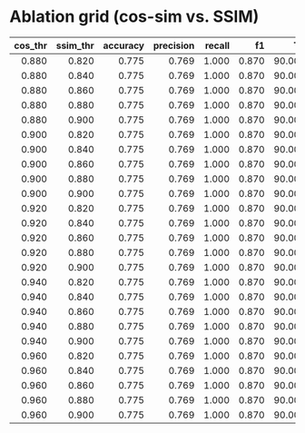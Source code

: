 # Ablation grid (cos-sim vs. SSIM)

|   cos_thr |   ssim_thr |   accuracy |   precision |   recall |    f1 |     TP |     FP |    FN |    TN |
|----------:|-----------:|-----------:|------------:|---------:|------:|-------:|-------:|------:|------:|
|     0.880 |      0.820 |      0.775 |       0.769 |    1.000 | 0.870 | 90.000 | 27.000 | 0.000 | 3.000 |
|     0.880 |      0.840 |      0.775 |       0.769 |    1.000 | 0.870 | 90.000 | 27.000 | 0.000 | 3.000 |
|     0.880 |      0.860 |      0.775 |       0.769 |    1.000 | 0.870 | 90.000 | 27.000 | 0.000 | 3.000 |
|     0.880 |      0.880 |      0.775 |       0.769 |    1.000 | 0.870 | 90.000 | 27.000 | 0.000 | 3.000 |
|     0.880 |      0.900 |      0.775 |       0.769 |    1.000 | 0.870 | 90.000 | 27.000 | 0.000 | 3.000 |
|     0.900 |      0.820 |      0.775 |       0.769 |    1.000 | 0.870 | 90.000 | 27.000 | 0.000 | 3.000 |
|     0.900 |      0.840 |      0.775 |       0.769 |    1.000 | 0.870 | 90.000 | 27.000 | 0.000 | 3.000 |
|     0.900 |      0.860 |      0.775 |       0.769 |    1.000 | 0.870 | 90.000 | 27.000 | 0.000 | 3.000 |
|     0.900 |      0.880 |      0.775 |       0.769 |    1.000 | 0.870 | 90.000 | 27.000 | 0.000 | 3.000 |
|     0.900 |      0.900 |      0.775 |       0.769 |    1.000 | 0.870 | 90.000 | 27.000 | 0.000 | 3.000 |
|     0.920 |      0.820 |      0.775 |       0.769 |    1.000 | 0.870 | 90.000 | 27.000 | 0.000 | 3.000 |
|     0.920 |      0.840 |      0.775 |       0.769 |    1.000 | 0.870 | 90.000 | 27.000 | 0.000 | 3.000 |
|     0.920 |      0.860 |      0.775 |       0.769 |    1.000 | 0.870 | 90.000 | 27.000 | 0.000 | 3.000 |
|     0.920 |      0.880 |      0.775 |       0.769 |    1.000 | 0.870 | 90.000 | 27.000 | 0.000 | 3.000 |
|     0.920 |      0.900 |      0.775 |       0.769 |    1.000 | 0.870 | 90.000 | 27.000 | 0.000 | 3.000 |
|     0.940 |      0.820 |      0.775 |       0.769 |    1.000 | 0.870 | 90.000 | 27.000 | 0.000 | 3.000 |
|     0.940 |      0.840 |      0.775 |       0.769 |    1.000 | 0.870 | 90.000 | 27.000 | 0.000 | 3.000 |
|     0.940 |      0.860 |      0.775 |       0.769 |    1.000 | 0.870 | 90.000 | 27.000 | 0.000 | 3.000 |
|     0.940 |      0.880 |      0.775 |       0.769 |    1.000 | 0.870 | 90.000 | 27.000 | 0.000 | 3.000 |
|     0.940 |      0.900 |      0.775 |       0.769 |    1.000 | 0.870 | 90.000 | 27.000 | 0.000 | 3.000 |
|     0.960 |      0.820 |      0.775 |       0.769 |    1.000 | 0.870 | 90.000 | 27.000 | 0.000 | 3.000 |
|     0.960 |      0.840 |      0.775 |       0.769 |    1.000 | 0.870 | 90.000 | 27.000 | 0.000 | 3.000 |
|     0.960 |      0.860 |      0.775 |       0.769 |    1.000 | 0.870 | 90.000 | 27.000 | 0.000 | 3.000 |
|     0.960 |      0.880 |      0.775 |       0.769 |    1.000 | 0.870 | 90.000 | 27.000 | 0.000 | 3.000 |
|     0.960 |      0.900 |      0.775 |       0.769 |    1.000 | 0.870 | 90.000 | 27.000 | 0.000 | 3.000 |